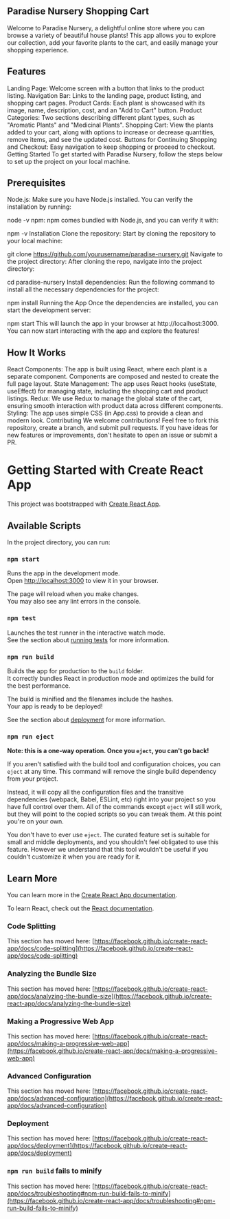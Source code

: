 ## Paradise Nursery Shopping Cart
Welcome to Paradise Nursery, a delightful online store where you can browse a variety of beautiful house plants! This app allows you to explore our collection, add your favorite plants to the cart, and easily manage your shopping experience.

## Features
Landing Page: Welcome screen with a button that links to the product listing.
Navigation Bar: Links to the landing page, product listing, and shopping cart pages.
Product Cards: Each plant is showcased with its image, name, description, cost, and an "Add to Cart" button.
Product Categories: Two sections describing different plant types, such as "Aromatic Plants" and "Medicinal Plants".
Shopping Cart: View the plants added to your cart, along with options to increase or decrease quantities, remove items, and see the updated cost.
Buttons for Continuing Shopping and Checkout: Easy navigation to keep shopping or proceed to checkout.
Getting Started
To get started with Paradise Nursery, follow the steps below to set up the project on your local machine.

## Prerequisites
Node.js: Make sure you have Node.js installed. You can verify the installation by running:


node -v
npm: npm comes bundled with Node.js, and you can verify it with:

npm -v
Installation
Clone the repository: Start by cloning the repository to your local machine:

git clone https://github.com/yourusername/paradise-nursery.git
Navigate to the project directory: After cloning the repo, navigate into the project directory:

cd paradise-nursery
Install dependencies: Run the following command to install all the necessary dependencies for the project:

npm install
Running the App
Once the dependencies are installed, you can start the development server:


npm start
This will launch the app in your browser at http://localhost:3000. You can now start interacting with the app and explore the features!

## How It Works
React Components: The app is built using React, where each plant is a separate component. Components are composed and nested to create the full page layout.
State Management: The app uses React hooks (useState, useEffect) for managing state, including the shopping cart and product listings.
Redux: We use Redux to manage the global state of the cart, ensuring smooth interaction with product data across different components.
Styling: The app uses simple CSS (in App.css) to provide a clean and modern look.
Contributing
We welcome contributions! Feel free to fork this repository, create a branch, and submit pull requests. If you have ideas for new features or improvements, don't hesitate to open an issue or submit a PR.


# Getting Started with Create React App

This project was bootstrapped with [Create React App](https://github.com/facebook/create-react-app).

## Available Scripts

In the project directory, you can run:

### `npm start`

Runs the app in the development mode.\
Open [http://localhost:3000](http://localhost:3000) to view it in your browser.

The page will reload when you make changes.\
You may also see any lint errors in the console.

### `npm test`

Launches the test runner in the interactive watch mode.\
See the section about [running tests](https://facebook.github.io/create-react-app/docs/running-tests) for more information.

### `npm run build`

Builds the app for production to the `build` folder.\
It correctly bundles React in production mode and optimizes the build for the best performance.

The build is minified and the filenames include the hashes.\
Your app is ready to be deployed!

See the section about [deployment](https://facebook.github.io/create-react-app/docs/deployment) for more information.

### `npm run eject`

**Note: this is a one-way operation. Once you `eject`, you can't go back!**

If you aren't satisfied with the build tool and configuration choices, you can `eject` at any time. This command will remove the single build dependency from your project.

Instead, it will copy all the configuration files and the transitive dependencies (webpack, Babel, ESLint, etc) right into your project so you have full control over them. All of the commands except `eject` will still work, but they will point to the copied scripts so you can tweak them. At this point you're on your own.

You don't have to ever use `eject`. The curated feature set is suitable for small and middle deployments, and you shouldn't feel obligated to use this feature. However we understand that this tool wouldn't be useful if you couldn't customize it when you are ready for it.

## Learn More

You can learn more in the [Create React App documentation](https://facebook.github.io/create-react-app/docs/getting-started).

To learn React, check out the [React documentation](https://reactjs.org/).

### Code Splitting

This section has moved here: [https://facebook.github.io/create-react-app/docs/code-splitting](https://facebook.github.io/create-react-app/docs/code-splitting)

### Analyzing the Bundle Size

This section has moved here: [https://facebook.github.io/create-react-app/docs/analyzing-the-bundle-size](https://facebook.github.io/create-react-app/docs/analyzing-the-bundle-size)

### Making a Progressive Web App

This section has moved here: [https://facebook.github.io/create-react-app/docs/making-a-progressive-web-app](https://facebook.github.io/create-react-app/docs/making-a-progressive-web-app)

### Advanced Configuration

This section has moved here: [https://facebook.github.io/create-react-app/docs/advanced-configuration](https://facebook.github.io/create-react-app/docs/advanced-configuration)

### Deployment

This section has moved here: [https://facebook.github.io/create-react-app/docs/deployment](https://facebook.github.io/create-react-app/docs/deployment)

### `npm run build` fails to minify

This section has moved here: [https://facebook.github.io/create-react-app/docs/troubleshooting#npm-run-build-fails-to-minify](https://facebook.github.io/create-react-app/docs/troubleshooting#npm-run-build-fails-to-minify)
